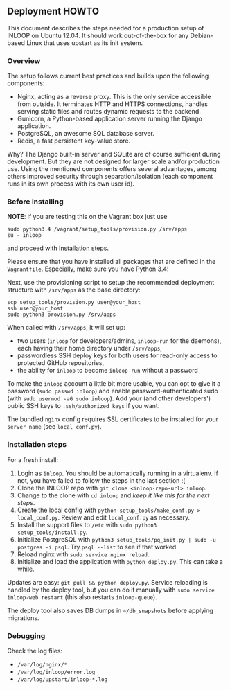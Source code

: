 ## Deployment HOWTO

This document describes the steps needed for a production setup of INLOOP on
Ubuntu 12.04. It should work out-of-the-box for any Debian-based Linux that
uses upstart as its init system.


### Overview

The setup follows current best practices and builds upon the following
components:

* Nginx, acting as a reverse proxy. This is the only service accessible
  from outside. It terminates HTTP and HTTPS connections, handles serving
  static files and routes dynamic requests to the backend.
* Gunicorn, a Python-based application server running the Django application.
* PostgreSQL, an awesome SQL database server.
* Redis, a fast persistent key-value store.

Why? The Django built-in server and SQLite are of course sufficient during
development. But they are not designed for larger scale and/or production
use. Using the mentioned components offers several advantages, among others
improved security through separation/isolation (each component runs in its
own process with its own user id).


### Before installing

**NOTE**: if you are testing this on the Vagrant box just use

    sudo python3.4 /vagrant/setup_tools/provision.py /srv/apps
    su - inloop

and proceed with [Installation steps](#installation-steps).

Please ensure that you have installed all packages that are defined in the
`Vagrantfile`. Especially, make sure you have Python 3.4!

Next, use the provisioning script to setup the recommended deployment
structure with `/srv/apps` as the base directory:

    scp setup_tools/provision.py user@your_host
    ssh user@your_host
    sudo python3 provision.py /srv/apps

When called with `/srv/apps`, it will set up:

- two users (`inloop` for developers/admins, `inloop-run` for the daemons), each
  having their home directory under `/srv/apps`,
- passwordless SSH deploy keys for both users for read-only access to protected
  GitHub repositories,
- the ability for `inloop` to become `inloop-run` without a password

To make the `inloop` account a little bit more usable, you can opt to give it a
password (`sudo passwd inloop`) and enable password-authenticated sudo (with
`sudo usermod -aG sudo inloop`). Add your (and other developers') public SSH keys
to `.ssh/authorized_keys` if you want.

The bundled `nginx` config requires SSL certificates to be installed for your
`server_name` (see `local_conf.py`).


### Installation steps

For a fresh install:

1. Login as `inloop`. You should be automatically running in a virtualenv. If not,
   you have failed to follow the steps in the last section :(
2. Clone the INLOOP repo with `git clone <inloop-repo-url> inloop`.
3. Change to the clone with `cd inloop` and *keep it like this for the next steps*.
4. Create the local config with `python setup_tools/make_conf.py > local_conf.py`.
   Review and edit `local_conf.py` as necessary.
5. Install the support files to `/etc` with `sudo python3 setup_tools/install.py`.
6. Initialize PostgreSQL with `python3 setup_tools/pq_init.py | sudo -u postgres -i psql`.
   Try `psql --list` to see if that worked.
7. Reload nginx with `sudo service nginx reload`.
8. Initialize and load the application with `python deploy.py`. This can take a while.

Updates are easy: `git pull && python deploy.py`. Service reloading is handled by
the deploy tool, but you can do it manually with `sudo service inloop-web restart`
(this also restarts `inloop-queue`).

The deploy tool also saves DB dumps in `~/db_snapshots` before applying migrations.


### Debugging

Check the log files:

- `/var/log/nginx/*`
- `/var/log/inloop/error.log`
- `/var/log/upstart/inloop-*.log`
